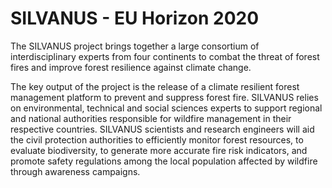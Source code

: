 # SILVANUS - EU Horizon 2020

The SILVANUS project brings together a large consortium of interdisciplinary
experts from four continents to combat the threat of forest fires and improve
forest resilience against climate change.

The key output of the project is the release of a climate resilient forest
management platform to prevent and suppress forest fire. SILVANUS relies on
environmental, technical and social sciences experts to support regional and
national authorities responsible for wildfire management in their respective
countries. SILVANUS scientists and research engineers will aid the civil
protection authorities to efficiently monitor forest resources, to evaluate
biodiversity, to generate more accurate fire risk indicators, and promote
safety regulations among the local population affected by wildfire through
awareness campaigns.
